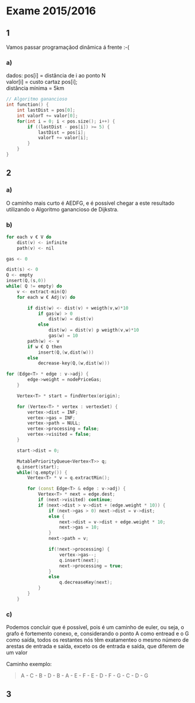 # Exame 2015/2016

## 1
Vamos passar programaçãod dinâmica á frente :-(
### a)

dados:
pos[i] = distância de i ao ponto N  
valor[i] = custo cartaz pos[i];  
distância mínima = 5km  

```c++
// Algoritmo ganancioso
int function() {
    int lastDist = pos[0];
    int valorT += valor[0];
    for(int i = 0; i < pos.size(); i++) {
        if ((lastDist - pos[i]) >= 5) {
            lastDist = pos[i];
            valorT += valor[i];
        }
    }
}
```

## 2

### a)
O caminho mais curto é AEDFG, e é possível chegar a este resultado utilizando o Algoritmo ganancioso de Dijkstra.

### b)

```c
for each v € V do
    dist(v) <- infinite
    path(v) <- nil

gas <- 0

dist(s) <- 0
Q <- empty
insert(Q,(s,0))
while( Q != empty) do
    v <- extract-min(Q)
    for each w € Adj(v) do

        if dist(w) <- dist(v) + weigth(v,w)*10
            if gas(w) > 0
                dist(w) = dist(v)
            else
                dist(w) = dist(v) p weigth(v,w)*10
                gas(w) = 10
        path(w) <- v
        if w € Q then
            insert(Q,(w,dist(w)))
        else
            decrease-key(Q,(w,dist(w)))

```

```c++
for (Edge<T> * edge : v->adj) {
        edge->weight = nodePriceGas;
    }

    Vertex<T> * start = findVertex(origin);

    for (Vertex<T> * vertex : vertexSet) {
        vertex->dist = INF;
        vertex->gas = INF;
        vertex->path = NULL;
        vertex->processing = false;
        vertex->visited = false;
    }

    start->dist = 0;

    MutablePriorityQueue<Vertex<T>> q;
    q.insert(start);
    while(!q.empty()) {
        Vertex<T> * v = q.extractMin();

        for (const Edge<T> & edge : v->adj) {
            Vertex<T> * next = edge.dest;
            if (next->visited) continue;
            if (next->dist > v->dist + (edge.weight * 10)) {
                if (next->gas > 0) next->dist = v->dist;
                else {
                    next->dist = v->dist + edge.weight * 10;
                    next->gas = 10;
                }
                next->path = v;

                if(!next->processing) {
                    vertex->gas--;
                    q.insert(next);
                    next->processing = true;
                }
                else
                    q.decreaseKey(next);
            }
        }
    }
```

### c)

Podemos concluir que é possível, pois é um caminho de euler, ou seja, o grafo é fortemento conexo, e, considerando o ponto A como entread e o G como saída, todos os restantes nós têm exatamenteo o mesmo número de arestas de entrada e saída, exceto os de entrada e saída, que diferem de um valor

Caminho exemplo:
> A - C - B - D - B - A - E - F - E - D - F - G - C - D - G

## 3
